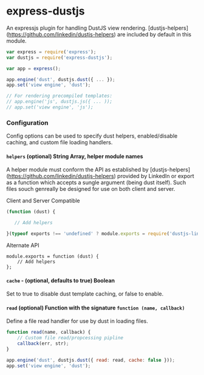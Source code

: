 express-dustjs
===================

An expressjs plugin for handling DustJS view rendering. [dustjs-helpers] (https://github.com/linkedin/dustjs-helpers) are
included by default in this module.

```javascript
var express = require('express');
var dustjs = require('express-dustjs');

var app = express();

app.engine('dust', dustjs.dust({ ... });
app.set('view engine', 'dust');

// For rendering precompiled templates:
// app.engine('js', dustjs.js({ ... ));
// app.set('view engine', 'js');
```


### Configuration
Config options can be used to specify dust helpers, enabled/disable caching, and custom file loading handlers.

#### `helpers` (optional) String Array, helper module names
A helper module must conform the API as established by [dustjs-helpers] (https://github.com/linkedin/dustjs-helpers) provided
by LinkedIn or export as a function which accepts a sungle argument (being dust itself). Such files souch genreally be designed
for use on both client and server.

Client and Server Compatible
```javascript
(function (dust) {

   // Add helpers

}(typeof exports !== 'undefined' ? module.exports = require('dustjs-linkedin') : dust));
```

Alternate API
```javscript
module.exports = function (dust) {
    // Add helpers
};
```


#### `cache` - (optional, defaults to true) Boolean
Set to true to disable dust template caching, or false to enable.


#### `read` (optional) Function with the signature `function (name, callback)`
Define a file read handler for use by dust in loading files.
```javascript
function read(name, callback) {
    // Custom file read/propcessing pipline
    callback(err, str);
}

app.engine('dust', dustjs.dust({ read: read, cache: false }));
app.set('view engine', 'dust');
```

